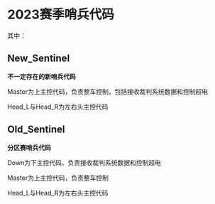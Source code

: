# 2023赛季哨兵代码


其中：


## New_Sentinel


**不一定存在的新哨兵代码**


Master为上主控代码，负责整车控制，包括接收裁判系统数据和控制超电

Head_L与Head_R为左右头主控代码

## Old_Sentinel


**分区赛哨兵代码**


Down为下主控代码，负责接收裁判系统数据和控制超电

Master为上主控代码，负责整车控制

Head_L与Head_R为左右头主控代码


